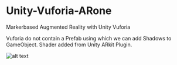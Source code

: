 # Unity-Vuforia-ARone
Markerbased Augmented Reality with Unity Vuforia

Vuforia do not contain a Prefab using which we can add Shadows to GameObject.
Shader added from Unity ARkit Plugin.

![alt text](http://prodimage.images-bn.com/pimages/9780804139298_p0_v4_s1200x630.jpg)
